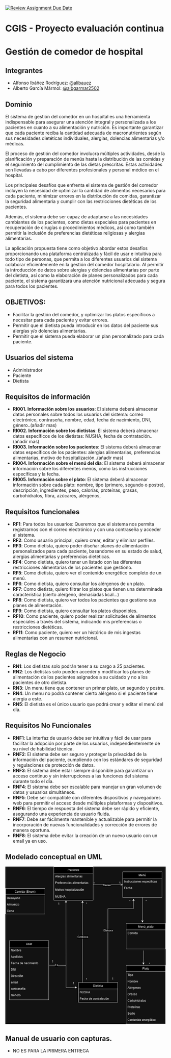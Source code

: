 [![Review Assignment Due Date](https://classroom.github.com/assets/deadline-readme-button-24ddc0f5d75046c5622901739e7c5dd533143b0c8e959d652212380cedb1ea36.svg)](https://classroom.github.com/a/aMYFqSAE)

# CGIS - Proyecto evaluación continua

# Gestión de comedor de hospital
## Integrantes
- Alfonso Ibáñez Rodríguez: [@alibauez](https://github.com/alibauez)
- Alberto García Mármol: [@albgarmar2502](https://github.com/albgarmar2502)


## Dominio

El sistema de gestión del comedor en un hospital es una herramienta indispensable para asegurar una atención integral y personalizada a los pacientes en cuanto a su alimentación y nutrición. Es importante garantizar que cada paciente reciba la cantidad adecuada de macronutrientes según sus necesidades dietéticas individuales, alergias, dolencias alimentarias y/o médicas.

El proceso de gestión del comedor involucra múltiples actividades, desde la planificación y preparación de menús hasta la distribución de las comidas y el seguimiento del cumplimiento de las dietas prescritas. Estas actividades son llevadas a cabo por diferentes profesionales y personal médico en el hospital.

Los principales desafíos que enfrenta el sistema de gestión del comedor incluyen la necesidad de optimizar la cantidad de alimentos necesarios para cada paciente, minimizar errores en la distribución de comidas, garantizar la seguridad alimentaria y cumplir con las restricciones dietéticas de los pacientes.

Además, el sistema debe ser capaz de adaptarse a las necesidades cambiantes de los pacientes, como dietas especiales para pacientes en recuperación de cirugías o procedimientos médicos, así como también permitir la inclusión de preferencias dietéticas religiosas y alergias alimentarias.

La aplicación propuesta tiene como objetivo abordar estos desafíos proporcionando una plataforma centralizada y fácil de usar e intuitiva para todo tipo de personas, que permita a los diferentes usuarios del sistema colaborar eficientemente en la gestión del comedor hospitalario. Al permitir la introducción de datos sobre alergias y dolencias alimentarias por parte del dietista, así como la elaboración de planes personalizados para cada paciente, el sistema garantizará una atención nutricional adecuada y segura para todos los pacientes.


## OBJETIVOS:
- Facilitar la gestión del comedor, y optimizar los platos específicos a necesitar para cada paciente y evitar errores.
- Permitir que el dietista pueda introducir en los datos del paciente sus alergías y/o dolencias alimentarias.
- Permitir que el sistema pueda elaborar un plan personalizado para cada paciente.


## Usuarios del sistema
- Administrador 
- Paciente
- Dietista
  

## Requisitos de información
- **RI001. Información sobre los usuarios**: El sistema deberá almacenar datos personales sobre todos los usuarios del sistema: correo electrónico, contraseña, nombre, edad, fecha de nacimiento, DNI, género..(añadir mas)
- **RI002. Información sobre los dietistas**: El sistema deberá almacenar datos específicos de los dietistas: NUSHA, fecha de contratación..(añadir mas)
- **RI003. Información sobre los pacientes**: El sistema deberá almacenar datos específicos de los pacientes: alergias alimentarias, preferencias alimentarias, motivo de hospitalización..(añadir mas)
- **RI004. Información sobre el menú del día**: El sistema deberá almacenar información sobre los diferentes menús, como las instrucciones específicas y la fecha.
- **RI005. Información sobre el plato**: El sistema deberá almacenar información sobre cada plato: nombre, tipo (primero, segundo o postre), descripción, ingredientes, peso, calorías, proteínas, grasas, carbohidratos, fibra, azúcares, alérgenos,


  
## Requisitos funcionales
- **RF1**: Para todos los usuarios: Queremos que el sistema nos permita  registrarnos con el correo electrónico y con una contraseña y acceder al sistema.
- **RF2**: Como usuario principal, quiero crear, editar y eliminar perfiles.
- **RF3**: Como dietista, quiero poder diseñar planes de alimentación personalizados para cada paciente, basandome en su estado de salud, alergias alimentarias y preferencias dietéticas.
- **RF4**: Como dietista, quiero tener un listado con las diferentes restricciones alimentarias de los pacientes que gestiono.
- **RF5**: Como dietista, quiero ver el contenido energético completo de un menú.
- **RF6**: Como dietista, quiero consultar los alérgenos de un plato.
- **RF7**: Como dietista, quiero filtrar los platos que tienen una determinada característica (cierto alérgeno, demasiadas kcal...)
- **RF8**: Como dietista, quiero ver todos los pacientes que gestiono sus planes de alimentación.
- **RF9**: Como dietista, quiero consultar los platos disponibles.
- **RF10**: Como paciente, quiero poder realizar solicitudes de alimentos especiales a través del sistema, indicando mis preferencias o restricciones dietéticas. 
- **RF11**: Como paciente, quiero ver un histórico de mis ingestas alimentarias con un resumen nutricional.
  

## Reglas de Negocio
- **RN1**: Los dietistas solo podrán tener a su cargo a 25 pacientes.
- **RN2**: Los dietistas solo pueden acceder y modificar los planes de alimentación de los pacientes asignados a su cuidado y no a los pacientes de otro dietista.
- **RN3**: Un menu tiene que contener un primer plato, un segundo y postre.
- **RN4**: Un menu no podrá contener cierto alérgeno si el paciente tiene alergia a este.
- **RN5**: El dietista es el único usuario que podrá crear y editar el menú del día.


## Requisitos No Funcionales 
- **RNF1**: La interfaz de usuario debe ser intuitiva y fácil de usar para facilitar la adopción por parte de los usuarios, independientemente de su nivel de habilidad técnica.
- **RNF2**: El sistema debe ser seguro y proteger la privacidad de la información del paciente, cumpliendo con los estándares de seguridad y regulaciones de protección de datos.
- **RNF3**: El sistema debe estar siempre disponible para garantizar un acceso continuo y sin interrupciones a las funciones del sistema durante todo el día.
- **RNF4**: El sistema debe ser escalable para manejar un gran volumen de datos y usuarios simultáneos.
- **RNF5**: Debe ser compatible con diferentes dispositivos y navegadores web para permitir el acceso desde múltiples plataformas y dispositivos.
- **RNF6**: El tiempo de respuesta del sistema debe ser rápido y eficiente, asegurando una experiencia de usuario fluida.
- **RNF7**: Debe ser fácilmente mantenible y actualizable para permitir la incorporación de nuevas funcionalidades y corrección de errores de manera oportuna.
- **RNF8**: El sistema debe evitar la creación de un nuevo usuario con un email ya en uso.


## Modelado conceptual en UML

![Modelado conceptual en UML](images/UML_def_20_feb.drawio.png)



## Manual de usuario con capturas. 
- NO ES PARA LA PRIMERA ENTREGA
